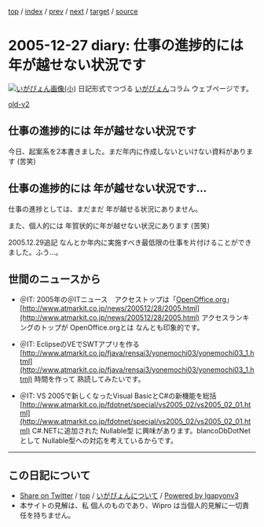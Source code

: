 [top](../index.html) 
 / [index](index.html) 
 / [prev](ig051223.html) 
 / [next](ig051228.html) 
 / [target](http://www.igapyon.jp/igapyon/diary/2005/ig051227.html) 
 / [source](https://github.com/igapyon/diary/blob/master/2005/ig051227.src.md) 

2005-12-27 diary: 仕事の進捗的には 年が越せない状況です
=====================================================================================================
[![いがぴょん画像(小)](http://www.igapyon.jp/igapyon/diary/images/iga200306s.jpg "いがぴょん")](http://www.igapyon.jp/igapyon/diary/memo/memoigapyon.html) 日記形式でつづる [いがぴょん](http://www.igapyon.jp/igapyon/diary/memo/memoigapyon.html)コラム ウェブページです。

[old-v2](ig051227-orig.html)

## 仕事の進捗的には 年が越せない状況です

今日、起案系を2本書きました。まだ年内に作成しないといけない資料があります (苦笑)


## 仕事の進捗的には 年が越せない状況です…

仕事の進捗としては、まだまだ 年が越せる状況にありません。

また、個人的には 年賀状的に年が越せない状況にあります (苦笑)

2005.12.29追記 なんとか年内に実施すべき最低限の仕事を片付けることができました。ふう…。

## 世間のニュースから

* ＠IT: 2005年の＠ITニュース　アクセストップは「[OpenOffice.org](http://ja.openoffice.org/)」
  [http://www.atmarkit.co.jp/news/200512/28/2005.html](http://www.atmarkit.co.jp/news/200512/28/2005.html)
  アクセスランキングのトップが OpenOffice.orgとは なんとも印象的です。
  
* ＠IT: EclipseのVEでSWTアプリを作る
  [http://www.atmarkit.co.jp/fjava/rensai3/yonemochi03/yonemochi03_1.html](http://www.atmarkit.co.jp/fjava/rensai3/yonemochi03/yonemochi03_1.html)
  時間を作って 熟読してみたいです。
  
* ＠IT: VS 2005で新しくなったVisual BasicとC#の新機能を総括
  [http://www.atmarkit.co.jp/fdotnet/special/vs2005_02/vs2005_02_01.html](http://www.atmarkit.co.jp/fdotnet/special/vs2005_02/vs2005_02_01.html)
  C#.NETに追加された Nullable型 に興味があります。blancoDbDotNetとして Nullable型への対応を考えているからです。


----------------------------------------------------------------------------------------------------

## この日記について

* [Share on Twitter](https://twitter.com/intent/tweet?hashtags=igapyon%2Cdiary%2C%E3%81%84%E3%81%8C%E3%81%B4%E3%82%87%E3%82%93&text=%E4%BB%95%E4%BA%8B%E3%81%AE%E9%80%B2%E6%8D%97%E7%9A%84%E3%81%AB%E3%81%AF+%E5%B9%B4%E3%81%8C%E8%B6%8A%E3%81%9B%E3%81%AA%E3%81%84%E7%8A%B6%E6%B3%81%E3%81%A7%E3%81%99&url=http%3A%2F%2Fwww.igapyon.jp%2Figapyon%2Fdiary%2F2005%2Fig051227.html) / [top](../index.html) / [いがぴょんについて](http://www.igapyon.jp/igapyon/diary/memo/memoigapyon.html) / [Powered by Igapyonv3](https://github.com/igapyon/igapyonv3)
* 本サイトの見解は、私 個人のものであり、Wipro は当個人的見解に一切責任を持ちません。 
